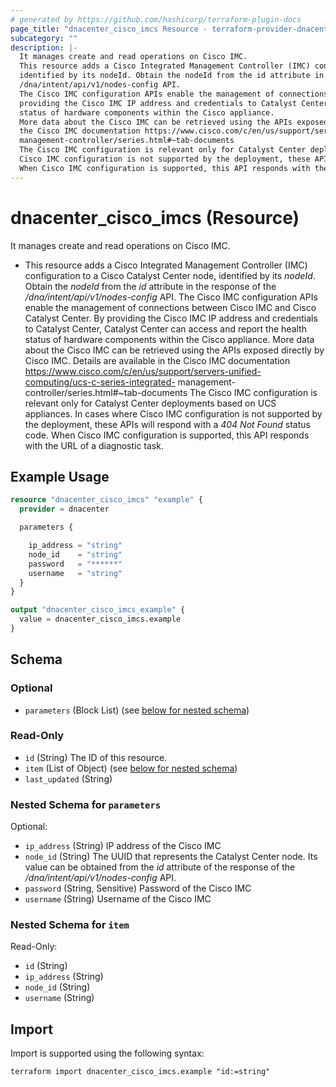 ```yaml
---
# generated by https://github.com/hashicorp/terraform-plugin-docs
page_title: "dnacenter_cisco_imcs Resource - terraform-provider-dnacenter"
subcategory: ""
description: |-
  It manages create and read operations on Cisco IMC.
  This resource adds a Cisco Integrated Management Controller (IMC) configuration to a Cisco Catalyst Center node,
  identified by its nodeId. Obtain the nodeId from the id attribute in the response of the
  /dna/intent/api/v1/nodes-config API.
  The Cisco IMC configuration APIs enable the management of connections between Cisco IMC and Cisco Catalyst Center. By
  providing the Cisco IMC IP address and credentials to Catalyst Center, Catalyst Center can access and report the health
  status of hardware components within the Cisco appliance.
  More data about the Cisco IMC can be retrieved using the APIs exposed directly by Cisco IMC. Details are available in
  the Cisco IMC documentation https://www.cisco.com/c/en/us/support/servers-unified-computing/ucs-c-series-integrated-
  management-controller/series.html#~tab-documents
  The Cisco IMC configuration is relevant only for Catalyst Center deployments based on UCS appliances. In cases where
  Cisco IMC configuration is not supported by the deployment, these APIs will respond with a 404 Not Found status code.
  When Cisco IMC configuration is supported, this API responds with the URL of a diagnostic task.
---
```


# dnacenter_cisco_imcs (Resource)

It manages create and read operations on Cisco IMC.

- This resource adds a Cisco Integrated Management Controller (IMC) configuration to a Cisco Catalyst Center node,
identified by its *nodeId*. Obtain the *nodeId* from the *id* attribute in the response of the
*/dna/intent/api/v1/nodes-config* API.
The Cisco IMC configuration APIs enable the management of connections between Cisco IMC and Cisco Catalyst Center. By
providing the Cisco IMC IP address and credentials to Catalyst Center, Catalyst Center can access and report the health
status of hardware components within the Cisco appliance.
More data about the Cisco IMC can be retrieved using the APIs exposed directly by Cisco IMC. Details are available in
the Cisco IMC documentation https://www.cisco.com/c/en/us/support/servers-unified-computing/ucs-c-series-integrated-
management-controller/series.html#~tab-documents
The Cisco IMC configuration is relevant only for Catalyst Center deployments based on UCS appliances. In cases where
Cisco IMC configuration is not supported by the deployment, these APIs will respond with a *404 Not Found* status code.
When Cisco IMC configuration is supported, this API responds with the URL of a diagnostic task.

## Example Usage

```terraform
resource "dnacenter_cisco_imcs" "example" {
  provider = dnacenter

  parameters {

    ip_address = "string"
    node_id    = "string"
    password   = "******"
    username   = "string"
  }
}

output "dnacenter_cisco_imcs_example" {
  value = dnacenter_cisco_imcs.example
}
```

<!-- schema generated by tfplugindocs -->
## Schema

### Optional

- `parameters` (Block List) (see [below for nested schema](#nestedblock--parameters))

### Read-Only

- `id` (String) The ID of this resource.
- `item` (List of Object) (see [below for nested schema](#nestedatt--item))
- `last_updated` (String)

<a id="nestedblock--parameters"></a>
### Nested Schema for `parameters`

Optional:

- `ip_address` (String) IP address of the Cisco IMC
- `node_id` (String) The UUID that represents the Catalyst Center node. Its value can be obtained from the *id* attribute of the response of the */dna/intent/api/v1/nodes-config* API.
- `password` (String, Sensitive) Password of the Cisco IMC
- `username` (String) Username of the Cisco IMC


<a id="nestedatt--item"></a>
### Nested Schema for `item`

Read-Only:

- `id` (String)
- `ip_address` (String)
- `node_id` (String)
- `username` (String)

## Import

Import is supported using the following syntax:

```shell
terraform import dnacenter_cisco_imcs.example "id:=string"
```
